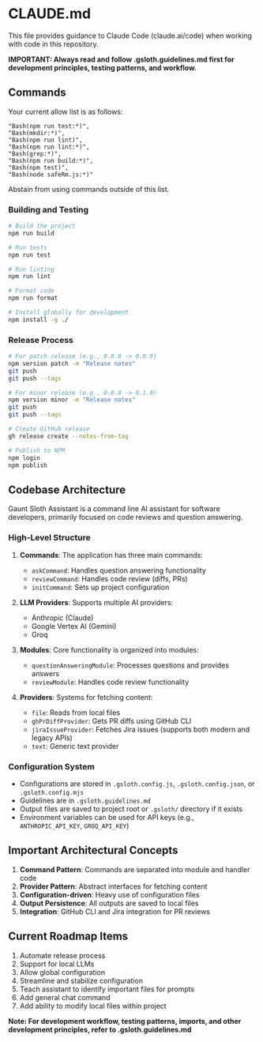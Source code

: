 # CLAUDE.md

This file provides guidance to Claude Code (claude.ai/code) when working with code in this repository.

**IMPORTANT: Always read and follow .gsloth.guidelines.md first for development principles, testing patterns, and workflow.**

## Commands

Your current allow list is as follows:
```
"Bash(npm run test:*)",
"Bash(mkdir:*)",
"Bash(npm run lint)",
"Bash(npm run lint:*)",
"Bash(grep:*)",
"Bash(npm run build:*)",
"Bash(npm test)",
"Bash(node safeRm.js:*)"
```

Abstain from using commands outside of this list.

### Building and Testing

```bash
# Build the project
npm run build

# Run tests
npm run test

# Run linting
npm run lint

# Format code
npm run format

# Install globally for development
npm install -g ./
```

### Release Process

```bash
# For patch release (e.g., 0.0.8 -> 0.0.9)
npm version patch -m "Release notes"
git push
git push --tags

# For minor release (e.g., 0.0.8 -> 0.1.0)
npm version minor -m "Release notes"
git push
git push --tags

# Create GitHub release
gh release create --notes-from-tag

# Publish to NPM
npm login
npm publish
```

## Codebase Architecture

Gaunt Sloth Assistant is a command line AI assistant for software developers, primarily focused on code reviews and question answering.

### High-Level Structure

1. **Commands**: The application has three main commands:
   - `askCommand`: Handles question answering functionality
   - `reviewCommand`: Handles code review (diffs, PRs)
   - `initCommand`: Sets up project configuration

2. **LLM Providers**: Supports multiple AI providers:
   - Anthropic (Claude)
   - Google Vertex AI (Gemini)
   - Groq

3. **Modules**: Core functionality is organized into modules:
   - `questionAnsweringModule`: Processes questions and provides answers
   - `reviewModule`: Handles code review functionality

4. **Providers**: Systems for fetching content:
   - `file`: Reads from local files
   - `ghPrDiffProvider`: Gets PR diffs using GitHub CLI
   - `jiraIssueProvider`: Fetches Jira issues (supports both modern and legacy APIs)
   - `text`: Generic text provider

### Configuration System

- Configurations are stored in `.gsloth.config.js`, `.gsloth.config.json`, or `.gsloth.config.mjs`
- Guidelines are in `.gsloth.guidelines.md`
- Output files are saved to project root or `.gsloth/` directory if it exists
- Environment variables can be used for API keys (e.g., `ANTHROPIC_API_KEY`, `GROQ_API_KEY`)

## Important Architectural Concepts

1. **Command Pattern**: Commands are separated into module and handler code
2. **Provider Pattern**: Abstract interfaces for fetching content
3. **Configuration-driven**: Heavy use of configuration files
4. **Output Persistence**: All outputs are saved to local files
5. **Integration**: GitHub CLI and Jira integration for PR reviews

## Current Roadmap Items

1. Automate release process
2. Support for local LLMs
3. Allow global configuration
4. Streamline and stabilize configuration
5. Teach assistant to identify important files for prompts
6. Add general chat command
7. Add ability to modify local files within project

**Note: For development workflow, testing patterns, imports, and other development principles, refer to .gsloth.guidelines.md**
